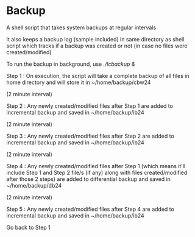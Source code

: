 # Backup
A shell script that takes system backups at regular intervals

It also keeps a backup log (sample included) in same directory as shell script which tracks if a backup was created or not (in case no files were created/modified)

To run the backup in background, use _./lcbackup &_

Step 1 : On execution, the script will take a complete backup of all files in home directory and will store it in ~/home/backup/cbw24

(2 minute interval)

Step 2 : Any newly created/modified files after Step 1 are added to incremental backup and saved in ~/home/backup/ib24

(2 minute interval)

Step 3 : Any newly created/modified files after Step 2 are added to incremental backup and saved in ~/home/backup/ib24

(2 minute interval)

Step 4 : Any newly created/modified files after Step 1 (which means it'll include Step 1 and Step 2 file/s (if any) along with files created/modified after those 2 steps) are added to differential backup and saved in ~/home/backup/db24

(2 minute interval)

Step 5 : Any newly created/modified files after Step 4 are added to incremental backup and saved in ~/home/backup/ib24

Go back to Step 1
